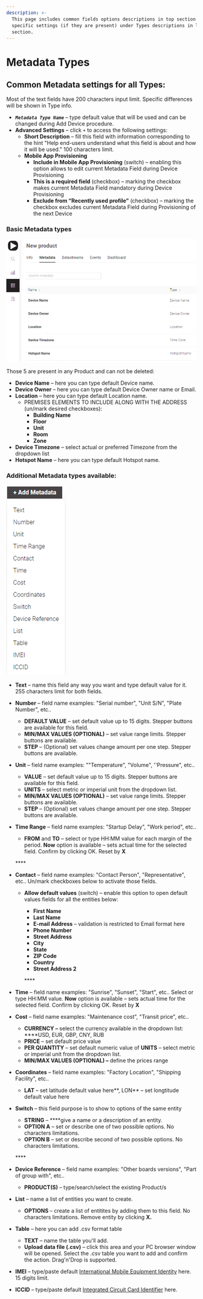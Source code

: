 ```yaml
---
description: >-
  This page includes common fields options descriptions in top section and Type
  specific settings (if they are present) under Types descriptions in lower
  section.
---
```


# Metadata Types

## Common Metadata settings for all Types:

Most of the text fields have 200 characters input limit. Specific differences will be shown in Type info.

* _**`Metadata Type Name`**_ – type default value that will be used and can be changed during Add Device procedure.  
* **Advanced Settings** – click `+` to access the following settings: 
  * **Short Description** – fill this field with information corresponding to the hint "Help end-users understand what this field is about and how it will be used." 100 characters limit. 
  * **Mobile App Provisioning**  
    * **Include in Mobile App Provisioning** \(switch\) – enabling this option allows to edit current Metadata Field during Device Provisioning 
    * **This is a required field** \(checkbox\) – marking the checkbox makes current Metadata Field mandatory during Device Provisioning 
    * **Exclude from “Recently used profile”** \(checkbox\) – marking the checkbox excludes current Metadata Field during Provisioning of the next Device

### Basic Metadata types 

![](../../../../.gitbook/assets/basic_metadata_types.png)

Those 5 are present in any Product and can not be deleted:

* **Device Name** – here you can type default Device name. 
* **Device Owner** – here you can type default Device Owner name or Email. 
* **Location** – here you can type default Location name. 
  * PREMISES ELEMENTS TO INCLUDE ALONG WITH THE ADDRESS \(un/mark desired checkboxes\):
    * **Building Name**
    * **Floor**
    * **Unit**
    * **Room**
    * **Zone**
* **Device Timezone** – select actual or preferred Timezone from the dropdown list
* **Hotspot Name** – here you can type default Hotspot name. 

### Additional Metadata types available:

![](../../../../.gitbook/assets/metadata-types.png)

* **Text** – name this field any way you want and type default value for it. 255 characters limit for both fields. 
* **Number** – field name examples: "Serial number", "Unit S/N", "Plate Number", etc..

  * **DEFAULT VALUE** – set default value up to 15 digits. Stepper buttons are available for this field.
  * **MIN/MAX VALUES \(OPTIONAL\)** – set value range limits. Stepper buttons are available.
  * **STEP** – \(Optional\) set values change amount per one step. Stepper buttons are available.

* **Unit** – field name examples: ""Temperature", "Volume", ''Pressure", etc..

  * **VALUE** – set default value up to 15 digits. Stepper buttons are available for this field.
  * **UNITS** – select metric or imperial unit from the dropdown list.
  * **MIN/MAX VALUES \(OPTIONAL\)** – set value range limits. Stepper buttons are available.
  * **STEP** – \(Optional\) set values change amount per one step. Stepper buttons are available.

* **Time Range** – field name examples: "Startup Delay", "Work period", etc..

  * **FROM** and **TO** – select or type HH:MM value for each margin of the period. **Now** option is available – sets actual time for the selected field. Confirm by clicking OK. Reset by **X**

  \*\*\*\*

* **Contact** – field name examples: "Contact Person", "Representative", etc.. Un/mark checkboxes below to activate those fields.
  * **Allow default values** \(switch\) – enable this option to open default values fields for all the entities below:

    * **First Name**
    * **Last Name**
    * **E-mail Address** – validation is restricted to Email format here
    * **Phone Number**
    * **Street Address**
    * **City**
    * **State**
    * **ZIP Code**
    * **Country**
    * **Street Address 2**

    \*\*\*\*
* **Time** – field name examples: "Sunrise", "Sunset", "Start", etc.. Select or type HH:MM value. **Now** option is available – sets actual time for the selected field. Confirm by clicking OK. Reset by **X** 
* **Cost** – field name examples: "Maintenance cost", "Transit price", etc.. 

  * **CURRENCY –** select the currency available in the dropdown list: ****USD, EUR, GBP, CNY, RUB
  * **PRICE** – set default price value
  * **PER QUANTITY** – set default numeric value of **UNITS** – select metric or imperial unit from the dropdown list.
  * **MIN/MAX VALUES \(OPTIONAL\) –** define the prices range

* **Coordinates** – field name examples: "Factory Location", "Shipping Facility", etc..
  * **LAT** – set latitude default value here**,  LON** – set longtitude default value here 
* **Switch** – this field purpose is to show to options of the same entity

  * **STRING** – ****give a name or a description of an entity.
  * **OPTION A** – set or describe one of two possible options. No characters limitations.
  * **OPTION B** –  set or describe second of two possible options. No characters limitations.

  \*\*\*\*

* **Device Reference** – field name examples: "Other boards versions", "Part of group with", etc..

  * **PRODUCT\(S\)** – type/search/select the existing Product/s

* **List** – name a list of entities you want to create.
  * **OPTIONS** – create a list of entitites by adding them to this field. No characters limitations. Remove entity by clicking **X.**  
* **Table** – here you can add .csv format table
  * **TEXT** – name the table you'll add.
  * **Upload data file \(.csv\)** – click this area and your PC browser window will be opened. Select the .csv table you want to add and confirm the action. Drag'n'Drop is supported. 
* **IMEI** – type/paste default [International Mobile Equipment Identity](https://en.wikipedia.org/wiki/International_Mobile_Equipment_Identity) here. 15 digits limit. 
* **ICCID** – type/paste default [Integrated Circuit Card Identifier](https://en.wikipedia.org/wiki/SIM_card#ICCID) here. 


